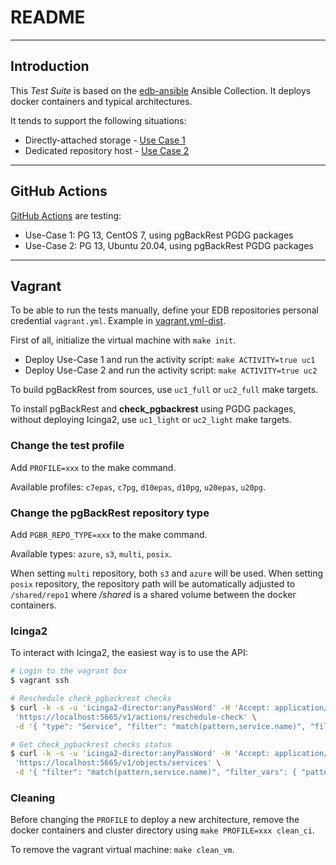 # README

<!--
(\_/)
( •_•)
/ > 🐘
-->

---

## Introduction

This _Test Suite_ is based on the [edb-ansible](https://github.com/EnterpriseDB/edb-ansible) Ansible Collection. It deploys docker containers and typical architectures.

It tends to support the following situations:
* Directly-attached storage - [Use Case 1](https://www.enterprisedb.com/docs/supported-open-source/pgbackrest/06-use_case_1/)
* Dedicated repository host - [Use Case 2](https://www.enterprisedb.com/docs/supported-open-source/pgbackrest/07-use_case_2)

---

## GitHub Actions

[GitHub Actions](../.github/workflows/main.yml) are testing:
  * Use-Case 1: PG 13, CentOS 7, using pgBackRest PGDG packages
  * Use-Case 2: PG 13, Ubuntu 20.04, using pgBackRest PGDG packages

---

## Vagrant

To be able to run the tests manually, define your EDB repositories personal credential `vagrant.yml`. Example in [vagrant.yml-dist](vagrant.yml-dist).

First of all, initialize the virtual machine with `make init`.

* Deploy Use-Case 1 and run the activity script: `make ACTIVITY=true uc1`
* Deploy Use-Case 2 and run the activity script: `make ACTIVITY=true uc2`

To build pgBackRest from sources, use `uc1_full` or `uc2_full` make targets.

To install pgBackRest and **check_pgbackrest** using PGDG packages, without deploying Icinga2, use `uc1_light` or `uc2_light` make targets.

### Change the test profile

Add `PROFILE=xxx` to the make command.

Available profiles: `c7epas`, `c7pg`, `d10epas`, `d10pg`, `u20epas`, `u20pg`.

### Change the pgBackRest repository type

Add `PGBR_REPO_TYPE=xxx` to the make command.

Available types: `azure`, `s3`, `multi`, `posix`.

When setting `multi` repository, both `s3` and `azure` will be used. When setting `posix` repository, the repository path will be automatically adjusted to `/shared/repo1` where */shared* is a shared volume between the docker containers.

### Icinga2

To interact with Icinga2, the easiest way is to use the API:

```bash
# Login to the vagrant box
$ vagrant ssh

# Reschedule check_pgbackrest checks
$ curl -k -s -u 'icinga2-director:anyPassWord' -H 'Accept: application/json' -X POST \
 'https://localhost:5665/v1/actions/reschedule-check' \
 -d '{ "type": "Service", "filter": "match(pattern,service.name)", "filter_vars": { "pattern": "pgbackrest*" }, "pretty": true }' |jq

# Get check_pgbackrest checks status
$ curl -k -s -u 'icinga2-director:anyPassWord' -H 'Accept: application/json' -X GET \
 'https://localhost:5665/v1/objects/services' \
 -d '{ "filter": "match(pattern,service.name)", "filter_vars": { "pattern": "pgbackrest*" } }' |jq
```

### Cleaning

Before changing the `PROFILE` to deploy a new architecture, remove the docker containers and cluster directory using `make PROFILE=xxx clean_ci`.

To remove the vagrant virtual machine: `make clean_vm`.

